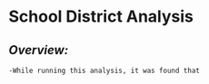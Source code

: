 # **School District Analysis**

## *Overview:*
    -While running this analysis, it was found that


